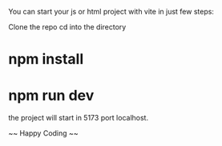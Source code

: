 You can start your js or html project with vite in just few steps: 

Clone the repo 
cd into the directory 
# npm install 
# npm run dev

the project will start in 5173 port localhost. 

~~ Happy Coding ~~ 
